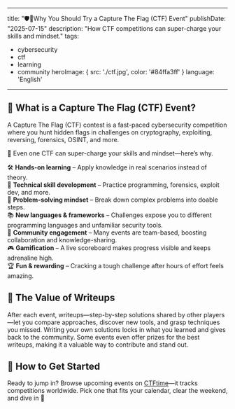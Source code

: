 
---
title: "🛡️🚩Why You Should Try a Capture The Flag (CTF) Event"
publishDate: "2025-07-15"
description: "How CTF competitions can super-charge your skills and mindset."
tags:
  - cybersecurity
  - ctf
  - learning
  - community
heroImage: { src: './ctf.jpg', color: '#84ffa3ff' }
language: 'English'
---

## 🚩 What is a Capture The Flag (CTF) Event?
A Capture The Flag (CTF) contest is a fast-paced cybersecurity competition where you hunt hidden flags in challenges on cryptography, exploiting, reversing, forensics, OSINT, and more.

🎯 Even one CTF can super-charge your skills and mindset—here’s why.

🛠️ **Hands-on learning** – Apply knowledge in real scenarios instead of theory.  
📡 **Technical skill development** – Practice programming, forensics, exploit dev, and more.  
🧠 **Problem-solving mindset** – Break down complex problems into doable steps.  
📚 **New languages & frameworks** – Challenges expose you to different programming languages and unfamiliar security tools.  
🤝 **Community engagement** – Many events are team-based, boosting collaboration and knowledge-sharing.  
🎮 **Gamification** – A live scoreboard makes progress visible and keeps adrenaline high.  
🏆 **Fun & rewarding** – Cracking a tough challenge after hours of effort feels amazing.  

## 📖 The Value of Writeups
After each event, writeups—step-by-step solutions shared by other players—let you compare approaches, discover new tools, and grasp techniques you missed.
Writing your own solutions locks in what you learned and gives back to the community. Some events even offer prizes for the best writeups, making it a valuable way to contribute and stand out.

## 🚀 How to Get Started
Ready to jump in? Browse upcoming events on [CTFtime](https://ctftime.org/)—it tracks competitions worldwide. Pick one that fits your calendar, clear the weekend, and dive in 🚀
